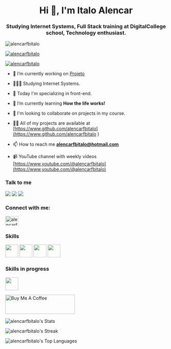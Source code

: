 <h1 align="center">Hi 👋, I'm Italo Alencar</h1>
<h3 align="center"> Studying Internet Systems, Full Stack training at DigitalCollege school, Technology enthusiast.</h3>

<p align="left"> <img src="https://komarev.com/ghpvc/?username=alencarfbitalo&label=Profile%20views&color=0e75b6&style=flat" alt="alencarfbitalo" /> </p>

<p align="left"> <a href="https://github.com/ryo-ma/github-profile-trophy"><img src="https://github-profile-trophy.vercel.app/?username=alencarfbitalo" alt="alencarfbitalo" /></a> </p>

<p align="left"> <a href="https://twitter.com/alencarfbitalo" target="blank"><img src="https://img.shields.io/twitter/follow/alencarfbitalo?logo=twitter&style=for-the-badge" alt="alencarfbitalo" /></a> </p>


- 🔭 I’m currently working on [Projeto](https://github.com/alencarfbitalo/Imaginar_filmes)
  
- 🧑🏻‍🎓 Studying Internet Systems.
  
- 📖 Today I'm specializing in front-end.

- 🌱 I’m currently learning **How the life works!**

- 🤝 I'm looking to collaborate on projects in my course.

- 👨‍💻 All of my projects are available at [https://www.github.com/alencarfbitalo](https://www.github.com/alencarfbitalo )

- 📫 How to reach me **alencarfbitalo@hotmail.com**

- 📹 YouTube channel with weekly videos [https://www.youtube.com/@alencarfbitalo](https://www.youtube.com/@alencarfbitalo)


### Talk to me

<a href="https://www.linkedin.com/in/alencarfbitalo/" target="_blank"><img loading="lazy" src="https://img.shields.io/badge/-LinkedIn-%230077B5?style=for-the-badge&logo=linkedin&logoColor=white" target="_blank"></a>   <a href="https://www.instagram.com/semencherlinguica/" target="_blank"><img loading="lazy" src="https://img.shields.io/badge/-Instagram-%23E4405F?style=for-the-badge&logo=instagram&logoColor=white" target="_blank"></a>
<a href = "mailto:alencarfbitalo@hotmail.com"><img loading="lazy" src="https://img.shields.io/badge/-hotmail-%230077B5?style=for-the-badge&logo=Hotmail&logoColor=white" target="_blank"></a>


<h3 align="left">Connect with me:</h3>
<p align="left">
<a href="https://discord.com/channels/alencarfbitalo" target="blank"><img align="center" src="https://github.com/dheereshagrwal/colored-icons/blob/master/public/icons/discord/discord.svg" alt="alencarfbitalo" height="30" width="40" /></a>
</p>


### Skills
<img src="https://cdn.jsdelivr.net/gh/devicons/devicon/icons/html5/html5-plain-wordmark.svg" width="40" height="40"/>   <img src="https://cdn.jsdelivr.net/gh/devicons/devicon/icons/css3/css3-plain-wordmark.svg" width="40" height="40"/>  <img src="https://cdn.jsdelivr.net/gh/devicons/devicon/icons/javascript/javascript-plain.svg" width="40" height="40"/>   <img src="https://cdn.jsdelivr.net/gh/devicons/devicon/icons/git/git-plain-wordmark.svg" width="40" height="40"/>


### Skills in progress
<img src="https://cdn.jsdelivr.net/gh/devicons/devicon/icons/react/react-original-wordmark.svg" width="40" height="40" />


<p><a href="https://www.buymeacoffee.com/alencarfbitalo" target="_blank"><img src="https://cdn.buymeacoffee.com/buttons/v2/default-red.png" alt="Buy Me A Coffee" style="height: 60px !important;width: 217px !important;" ></a></p>

 
![alencarfbitalo's Stats](https://github-readme-stats.vercel.app/api?username=alencarfbitalo&theme=default&show_icons=true&hide_border=false&count_private=true)

![alencarfbitalo's Streak](https://github-readme-streak-stats.herokuapp.com/?user=alencarfbitalo&theme=default&hide_border=false)

![alencarfbitalo's Top Languages](https://github-readme-stats.vercel.app/api/top-langs/?username=alencarfbitalo&theme=default&show_icons=true&hide_border=false&layout=compact)

